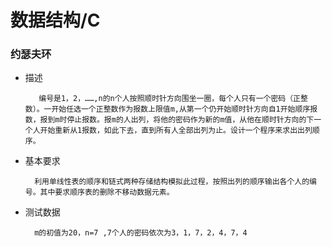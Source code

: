 # 数据结构/C
### 约瑟夫环

- 描述

         编号是1，2，……,n的n个人按照顺时针方向围坐一圈，每个人只有一个密码（正整数）。一开始任选一个正整数作为报数上限值m,从第一个仍开始顺时针方向自1开始顺序报数，报到m时停止报数。报m的人出列，将他的密码作为新的m值，从他在顺时针方向的下一个人开始重新从1报数，如此下去，直到所有人全部出列为止。设计一个程序来求出出列顺序。

- 基本要求

        利用单线性表的顺序和链式两种存储结构模拟此过程，按照出列的顺序输出各个人的编号。其中要求顺序表的删除不移动数据元素。

- 测试数据

        m的初值为20，n=7 ,7个人的密码依次为3，1，7，2，4，7，4

